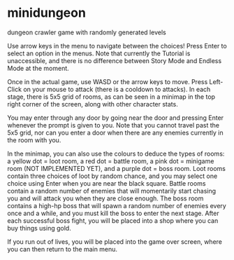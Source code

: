 # minidungeon
dungeon crawler game with randomly generated levels

Use arrow keys in the menu to navigate between the choices! Press Enter to select an option in the menus. Note that currently the Tutorial is unaccessible, and there is no difference between Story Mode and Endless Mode at the moment. 

Once in the actual game, use WASD or the arrow keys to move. Press Left-Click on your mouse to attack (there is a cooldown to attacks). In each stage, there is 5x5 grid of rooms, as can be seen in a minimap in the top right corner of the screen, along with other character stats. 

You may enter through any door by going near the door and pressing Enter whenever the prompt is given to you. Note that you cannot travel past the 5x5 grid, nor can you enter a door when there are any enemies currently in the room with you. 

In the minimap, you can also use the colours to deduce the types of rooms: a yellow dot = loot room, a red dot = battle room, a pink dot = minigame room (NOT IMPLEMENTED YET), and a purple dot = boss room. Loot rooms contain three choices of loot by random chance, and you may select one choice using Enter when you are near the black square. Battle rooms contain a random number of enemies that will momentarily start chasing you and will attack you when they are close enough. The boss room contains a high-hp boss that will spawn a random number of enemies every once and a while, and you must kill the boss to enter the next stage. After each successful boss fight, you will be placed into a shop where you can buy things using gold.

If you run out of lives, you will be placed into the game over screen, where you can then return to the main menu.
